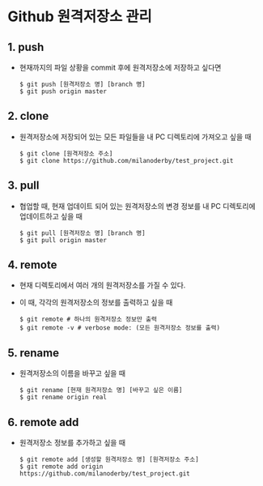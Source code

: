 # Github 원격저장소 관리

## 1. push

- 현재까지의 파일 상황을 commit 후에 원격저장소에 저장하고 싶다면

  ```shell
  $ git push [원격저장소 명] [branch 명]
  $ git push origin master
  ```

  

## 2. clone

- 원격저장소에 저장되어 있는 모든 파일들을 내 PC 디렉토리에 가져오고 싶을 때

  ```shell
  $ git clone [원격저장소 주소]
  $ git clone https://github.com/milanoderby/test_project.git
  ```



## 3. pull

- 협업할 때, 현재 업데이트 되어 있는 원격저장소의 변경 정보를 내 PC 디렉토리에 업데이트하고 싶을 때

  ```shell
  $ git pull [원격저장소 명] [branch 명]
  $ git pull origin master
  ```



## 4. remote

- 현재 디렉토리에서 여러 개의 원격저장소를 가질 수 있다. 

- 이 때, 각각의 원격저장소의 정보를 출력하고 싶을 때

  ```shell
  $ git remote # 하나의 원격저장소 정보만 출력
  $ git remote -v # verbose mode: (모든 원격저장소 정보를 출력)
  ```

  

## 5. rename

- 원격저장소의 이름을 바꾸고 싶을 때

  ```shell
  $ git rename [현재 원격저장소 명] [바꾸고 싶은 이름]
  $ git rename origin real
  ```



## 6. remote add

- 원격저장소 정보를 추가하고 싶을 때

  ```shell
  $ git remote add [생성할 원격저장소 명] [원격저장소 주소]
  $ git remote add origin https://github.com/milanoderby/test_project.git
  ```

  